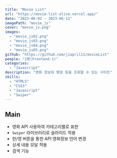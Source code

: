 ```yaml
---
title: "Movie List"
url: "https://movie-list-olive.vercel.app/"
date: "2023-06-02 ~ 2023-06-11"
imagePath: "movie_js"
cover: "movie_js.png"
images:
  - "movie_js02.png"
  - "movie_js03.png"
  - "movie_js04.png"
  - "movie_js05.png"
github: "https://github.com/jiapril11/movieList"
people: "1명(Frontend-1)"
categories:
  - "Javascript"
description: "영화 정보와 평점 등을 조회할 수 있는 사이트"
skills:
  - "HTML5"
  - "CSS3"
  - "Javascript"
  - "Swiper"
---
```


## Main

- 영화 API 사용하여 카테고리별로 표현
- `Swiper` 라이브러리로 슬라이드 적용
- 한/영 버튼을 통한 API 영화정보 언어 변경
- 상세 내용 모달 적용
- 검색 기능
